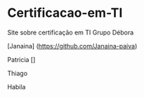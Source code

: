 # Certificacao-em-TI
Site sobre certificação em TI
Grupo
Débora

[Janaina] (https://github.com/Janaina-paiva)

Patricia []

Thiago

Habila
